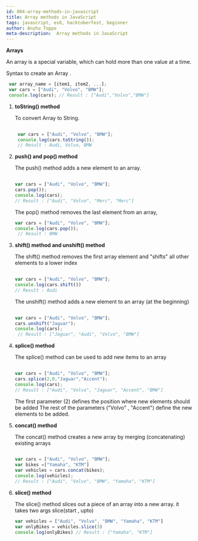 ```yaml
---
id: 004-array-methods-in-javascript
title: Array methods in JavaScript
tags: javascript, es6, hacktoberfest, beginner
author: Anshu Toppo
meta-description:  Array methods in JavaScript
---
```


**Arrays**

 An array is a special variable, which can hold more than one value at a time.

 Syntax to create an Array .
  
   ```javascript
    var array_name = [item1, item2, ...];
    var cars = ["Audi", "Volvo", "BMW"];
    console.log(cars); // Result : ["Audi","Volvo","BMW"]
   ```

1. **toString() method**

   To convert Array to String.

   ```javascript
  
    var cars = ["Audi", "Volvo", "BMW"];
    console.log(cars.toString());
    // Result : Audi, Volvo, BMW
   ```

2. **push() and pop() method**
  
   The push() method adds a new element to an array.

    ```javascript
  
   var cars = ["Audi", "Volvo", "BMW"];
   cars.pop());
   console.log(cars);
   // Result : ["Audi", "Volvo", "Merc", "Merc"]
   ```

   The pop() method removes the last element from an array,

   ```javascript
   var cars = ["Audi", "Volvo", "BMW"];
   console.log(cars.pop());
    // Result : BMW
   ```

3. **shift() method and unshift() method**

   The shift() method removes the first array element and "shifts" all other elements to a lower index

   ```javascript
  
   var cars = ["Audi", "Volvo", "BMW"];
   console.log(cars.shift())
   // Result : Audi
   ```

   The unshift() method adds a new element to an array (at the beginning)

   ```javascript
  
   var cars = ["Audi", "Volvo", "BMW"];
   cars.unshift("Jaguar");
   console.log(cars);
    // Result : ["Jaguar", "Audi", "Volvo", "BMW"]
   ```

4. **splice() method**

   The splice() method can be used to add new items to an array

   ```javascript
  
   var cars = ["Audi", "Volvo", "BMW"];
   cars.splice(2,0,"Jaguar","Accent");
   console.log(cars);
   // Result : ["Audi", "Volvo", "Jaguar", "Accent", "BMW"]
   ```

   The first parameter (2) defines the position where new elements should be added
   The rest of the parameters ("Volvo" , "Accent") define the new elements to be added.

5. **concat() method**

   The concat() method creates a new array by merging (concatenating) existing arrays

   ```javascript
  
   var cars = ["Audi", "Volvo", "BMW"];
   var bikes =["Yamaha", "KTM"]
   var vehicles = cars.concat(bikes);
   console.log(vehicles);
   // Result : ["Audi", "Volvo", "BMW", "Yamaha", "KTM"]
     ```

6. **slice() method**

   The slice() method slices out a piece of an array into a new array. it takes two args slice(start , upto)

   ```javascript
   var vehicles = ["Audi", "Volvo", "BMW", "Yamaha", "KTM"]
   var onlyBikes = vehicles.slice(3)
   console.log(onlyBikes) // Result : ["Yamaha", "KTM"]
    ```
